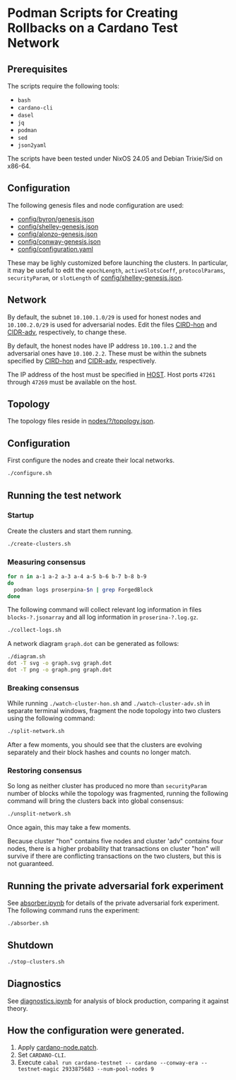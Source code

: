 # Podman Scripts for Creating Rollbacks on a Cardano Test Network


## Prerequisites

The scripts require the following tools:

- `bash`
- `cardano-cli`
- `dasel`
- `jq`
- `podman`
- `sed`
- `json2yaml`

The scripts have been tested under NixOS 24.05 and Debian Trixie/Sid on x86-64.

## Configuration

The following genesis files and node configuration are used:

- [config/byron/genesis.json](config/byron/genesis.json)
- [config/shelley-genesis.json](config/shelley-genesis.json)
- [config/alonzo-genesis.json](config/alonzo-genesis.json)
- [config/conway-genesis.json](config/conway-genesis.json)
- [config/configuration.yaml](config/configuration.yaml)

These may be lighly customized before launching the clusters. In particular, it may be useful to edit the `epochLength`, `activeSlotsCoeff`, `protocolParams`, `securityParam`, or `slotLength` of [config/shelley-genesis.json](config/shelley-genesis.json).

## Network

By default, the subnet `10.100.1.0/29` is used for honest nodes and `10.100.2.0/29` is used for adversarial nodes. Edit the files [CIRD-hon](CIRD-hon) and [CIDR-adv](CIDR-adv), respectively, to change these.

By default, the honest nodes have IP address `10.100.1.2` and the adversarial ones have `10.100.2.2`. These must be within the subnets specified by [CIRD-hon](CIRD-hon) and [CIDR-adv](CIDR-adv), respectively.

The IP address of the host must be specified in [HOST](HOST). Host ports `47261` through `47269` must be available on the host.


## Topology

The topology files reside in [nodes/?/topology.json](nodes/1/topology.json).


## Configuration

First configure the nodes and create their local networks.

```bash
./configure.sh
```

## Running the test network


### Startup

Create the clusters and start them running.

```bash
./create-clusters.sh
```


### Measuring consensus

```bash
for n in a-1 a-2 a-3 a-4 a-5 b-6 b-7 b-8 b-9
do
  podman logs proserpina-$n | grep ForgedBlock
done
```

The following command will collect relevant log information in files `blocks-?.jsonarray` and all log information in `proserina-?.log.gz`.

```bash
./collect-logs.sh
```

A network diagram `graph.dot` can be generated as follows:

```bash
./diagram.sh
dot -T svg -o graph.svg graph.dot
dot -T png -o graph.png graph.dot
```


### Breaking consensus

While running `./watch-cluster-hon.sh` and `./watch-cluster-adv.sh` in separate terminal windows, fragment the node topology into two clusters using the following command:

```bash
./split-network.sh
```

After a few moments, you should see that the clusters are evolving separately and their block hashes and counts no longer match.


### Restoring consensus

So long as neither cluster has produced no more than `securityParam` number of blocks while the topology was fragmented, running the following command will bring the clusters back into global consensus:

```bash
./unsplit-network.sh
```

Once again, this may take a few moments.

Because cluster "hon" contains five nodes and cluster 'adv" contains four nodes, there is a higher probability that transactions on cluster "hon" will survive if there are conflicting transactions on the two clusters, but this is not guaranteed.


## Running the private adversarial fork experiment

See [absorber.ipynb](absorber.ipynb) for details of the private adversarial fork experiment. The following command runs the experiment:

```bash
./absorber.sh
```


## Shutdown

```bash
./stop-clusters.sh
```


## Diagnostics

See [diagnostics.ipynb](diagnostics.ipynb) for analysis of block production, comparing it against theory.


## How the configuration were generated.

1. Apply [cardano-node.patch](cardano-node.patch).
2. Set `CARDANO-CLI`.
3. Execute `cabal run cardano-testnet -- cardano --conway-era --testnet-magic 2933875683 --num-pool-nodes 9`
